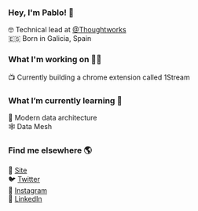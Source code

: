 <!--
**portovep/portovep** is a ✨ _special_ ✨ repository because its `README.md` (this file) appears on your GitHub profile.

Here are some ideas to get you started:

- 🔭 I’m currently working on ...
- 🌱 I’m currently learning ...
- 👯 I’m looking to collaborate on ...
- 🤔 I’m looking for help with ...
- 💬 Ask me about ...
- 📫 How to reach me: ...
- 😄 Pronouns: ...
- ⚡ Fun fact: ...
-->

### Hey, I'm Pablo! 👋

🤓 Technical lead at [@Thoughtworks](https://thoughtworks.com) <br>
🇪🇸 Born in Galicia, Spain

### What I'm working on 👨‍💻

📺 Currently building a chrome extension called 1Stream <br>

### What I’m currently learning 🌱

💾 Modern data architecture <br>
🕸️ Data Mesh

### Find me elsewhere 🌎

🚀 [Site](https://pabloporto.me) <br>
🐦 [Twitter](https://twitter.com/portovep) <br>
📸 [Instagram](https://instagram.com/porto.vga) <br>
💼 [LinkedIn](https://www.linkedin.com/in/pabloportoveloso/) <br>
